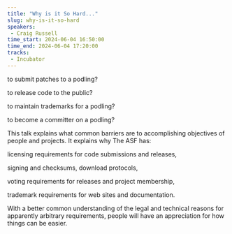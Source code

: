 ```yaml
---
title: "Why is it So Hard..."
slug: why-is-it-so-hard
speakers:
 - Craig Russell
time_start: 2024-06-04 16:50:00
time_end: 2024-06-04 17:20:00
tracks:
 - Incubator
---
```


to submit patches to a podling?
 
 to release code to the public?
 
 to maintain trademarks for a podling?
 
 to become a committer on a podling?
 
 
 
 This talk explains what common barriers are to accomplishing objectives of people and projects. It explains why The ASF has:
 
 licensing requirements for code submissions and releases,
 
 signing and checksums, download protocols,
 
 voting requirements for releases and project membership,
 
 trademark requirements for web sites and documentation.
 
 
 
 With a better common understanding of the legal and technical reasons for apparently arbitrary requirements, people will have an appreciation for how things can be easier.